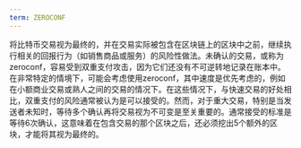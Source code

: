 ```yaml
---
term: ZEROCONF
---
```


将比特币交易视为最终的，并在交易实际被包含在区块链上的区块中之前，继续执行相关的回报行为（如销售商品或服务）的风险性做法。未确认的交易，或称为zeroconf，容易受到双重支付攻击，因为它们还没有不可逆转地记录在账本中。在非常特定的情境下，可能会考虑使用zeroconf，其中速度是优先考虑的，例如在小额商业交易或熟人之间的交易的情况下。在这些情况下，与快速交易的好处相比，双重支付的风险通常被认为是可以接受的。然而，对于重大交易，特别是当发送者未知时，等待多个确认再将交易视为不可变是至关重要的。通常接受的标准是等待6次确认，这意味着在包含交易的那个区块之后，还必须挖出5个额外的区块，才能将其视为最终的。